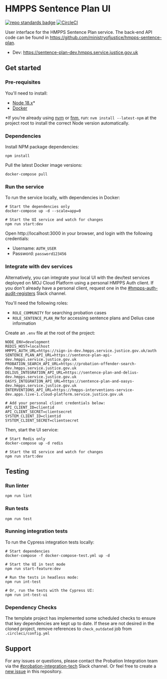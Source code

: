 # HMPPS Sentence Plan UI
[![repo standards badge](https://img.shields.io/badge/dynamic/json?color=blue&style=flat&logo=github&label=MoJ%20Compliant&query=%24.result&url=https%3A%2F%2Foperations-engineering-reports.cloud-platform.service.justice.gov.uk%2Fapi%2Fv1%2Fcompliant_public_repositories%2Fhmpps-sentence-plan-ui)](https://operations-engineering-reports.cloud-platform.service.justice.gov.uk/public-github-repositories.html#hmpps-sentence-plan-ui "Link to report")
[![CircleCI](https://circleci.com/gh/ministryofjustice/hmpps-sentence-plan-ui/tree/main.svg?style=svg)](https://circleci.com/gh/ministryofjustice/hmpps-sentence-plan-ui)

User interface for the HMPPS Sentence Plan service.
The back-end API code can be found in https://github.com/ministryofjustice/hmpps-sentence-plan.

* Dev: https://sentence-plan-dev.hmpps.service.justice.gov.uk

## Get started

### Pre-requisites

You'll need to install:

* [Node 18.x](https://nodejs.org/download/release/latest-v18.x)*
* [Docker](https://www.docker.com/)

*If you're already using [nvm](https://github.com/nvm-sh/nvm) or [fnm](https://github.com/Schniz/fnm), run:
`nvm install --latest-npm` at the project root to install the correct Node version automatically.

### Dependencies

Install NPM package dependencies:

```shell
npm install
```

Pull the latest Docker image versions:

```shell
docker-compose pull
```

### Run the service

To run the service locally, with dependencies in Docker:

```shell
# Start the dependencies only
docker-compose up -d --scale=app=0

# Start the UI service and watch for changes
npm run start:dev
```

Open http://localhost:3000 in your browser, and login with the following credentials:

* Username: `AUTH_USER`
* Password: `password123456`

### Integrate with dev services

Alternatively, you can integrate your local UI with the dev/test services deployed on MOJ Cloud Platform using a personal HMPPS Auth client.
If you don't already have a personal client, request one in the [#hmpps-auth-audit-registers](https://mojdt.slack.com/archives/C02S71KUBED) Slack channel.

You'll need the following roles:
* `ROLE_COMMUNITY` for searching probation cases
* `ROLE_SENTENCE_PLAN_RW` for accessing sentence plans and Delius case information

Create an `.env` file at the root of the project:
```properties
NODE_ENV=development
REDIS_HOST=localhost
HMPPS_AUTH_URL=https://sign-in-dev.hmpps.service.justice.gov.uk/auth
SENTENCE_PLAN_API_URL=https://sentence-plan-api-dev.hmpps.service.justice.gov.uk
PROBATION_SEARCH_API_URL=https://probation-offender-search-dev.hmpps.service.justice.gov.uk
DELIUS_INTEGRATION_API_URL=https://sentence-plan-and-delius-dev.hmpps.service.justice.gov.uk
OASYS_INTEGRATION_API_URL=https://sentence-plan-and-oasys-dev.hmpps.service.justice.gov.uk
INTERVENTIONS_API_URL=https://hmpps-interventions-service-dev.apps.live-1.cloud-platform.service.justice.gov.uk

# Add your personal client credentials below:
API_CLIENT_ID=clientid
API_CLIENT_SECRET=clientsecret
SYSTEM_CLIENT_ID=clientid
SYSTEM_CLIENT_SECRET=clientsecret
```

Then, start the UI service:
```shell
# Start Redis only
docker-compose up -d redis

# Start the UI service and watch for changes
npm run start:dev
```

## Testing
### Run linter

`npm run lint`

### Run tests

`npm run test`

### Running integration tests

To run the Cypress integration tests locally:

```shell
# Start dependencies
docker-compose -f docker-compose-test.yml up -d

# Start the UI in test mode
npm run start-feature:dev

# Run the tests in headless mode:
npm run int-test

# Or, run the tests with the Cypress UI:
npm run int-test-ui
```

### Dependency Checks

The template project has implemented some scheduled checks to ensure that key dependencies are kept up to date.
If these are not desired in the cloned project, remove references to `check_outdated` job from `.circleci/config.yml`

## Support

For any issues or questions, please contact the Probation Integration team via
the [#probation-integration-tech](https://mojdt.slack.com/archives/C02HQ4M2YQN) Slack channel. Or feel free to create
a [new issue](https://github.com/ministryofjustice/hmpps-sentence-plan-ui/issues/new) in this repository.
